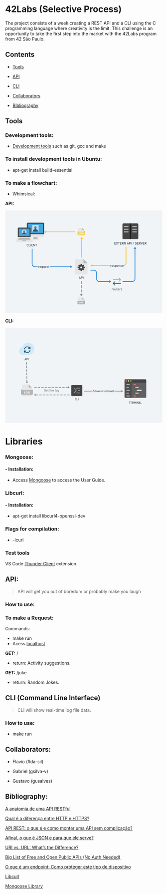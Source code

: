 # 42Labs (Selective Process)

The project consists of a week creating a REST API and a CLI using the
C programming language where creativity is the limit. This challenge is
an opportunity to take the first step into the market with the 42Labs
program from 42 São Paulo.

## **Contents**

- [Tools](#tools)

- [API](#api)

- [CLI](#cli)

- [Collaborators](#collaborators)

- [Bibliography](#bibliography)


## **Tools**

### **Development tools:**

- [Development tools](https://www.a2hosting.com/kb/developer-corner/testing-and-development/installing-development-tools-on-an-unmanaged-server) such as git, gcc and make

### **To install development tools in Ubuntu:**
- apt-get install build-essential


### **To make a flowchart:**

- Whimsical:

**API:**

![Flowchart API](img/flowchart_api.png)

**CLI:**

![Flowchart CLI](img/flowchart_cli.png)

# **Libraries**

### **Mongoose:**

#### - Installation:
- Access [Mongoose](https://mongoose.ws/documentation/) to access the User Guide.

### **Libcurl:**

#### - Installation:

- apt-get install libcurl4-openssl-dev

### Flags for compilation:
 - -lcurl

### **Test tools**

VS Code [Thunder Client](https://marketplace.visualstudio.com/items?itemName=rangav.vscode-thunder-client) extension.

## **API:**

>API will get you out of boredom or probably make you laugh

### **How to use:**

### To make a Request:

Commands:
- make run
- Acess [localhost](http://www.localhost:8000)

**GET:** /
- return: Activity suggestions.

**GET:** /joke
- return: Random Jokes.

## **CLI (Command Line Interface)**

> CLI will show real-time log file data.

### **How to use:**
- make run

## **Collaborators:**

- Flavio (flda-sil)

- Gabriel (gsilva-v)

- Gustavo (gusalves)

## **Bibliography:**

[A anatomia de uma API RESTful](https://thiagolima.blog.br/a-anatomia-de-uma-api-restful-80df2aca158e)

[Qual é a diferença entre HTTP e HTTPS?](https://www.alura.com.br/artigos/qual-e-diferenca-entre-http-e-https)

[API REST: o que é e como montar uma API sem complicação?](https://blog.betrybe.com/desenvolvimento-web/api-rest-tudo-sobre/)

[Afinal, o que é JSON e para que ele serve?](https://rockcontent.com/br/blog/json/#:~:text=O%20arquivo%20.,utiliz%C3%A1%2Dlos%20rapidamente%20na%20aplica%C3%A7%C3%A3o.)

[URI vs. URL: What’s the Difference?](https://blog.hubspot.com/website/uri-vs-url)

[Big List of Free and Open Public APIs (No Auth Needed)](https://mixedanalytics.com/blog/list-actually-free-open-no-auth-needed-apis/)

[O que é um endpoint: Como proteger este tipo de dispositivo](https://blog.milvus.com.br/o-que-e-endpoint/)

[Libcurl](https://curl.se/libcurl/c/libcurl-tutorial.html)

[Mongoose Library](https://mongoose.ws/documentation/#introduction)
